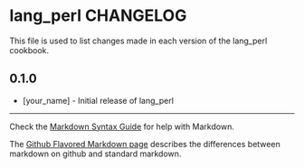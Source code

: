lang_perl CHANGELOG
===================

This file is used to list changes made in each version of the lang_perl cookbook.

0.1.0
-----
- [your_name] - Initial release of lang_perl

- - -
Check the [Markdown Syntax Guide](http://daringfireball.net/projects/markdown/syntax) for help with Markdown.

The [Github Flavored Markdown page](http://github.github.com/github-flavored-markdown/) describes the differences between markdown on github and standard markdown.
